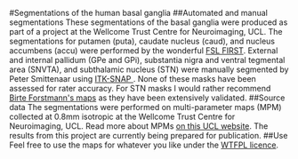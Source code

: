 #Segmentations of the human basal ganglia
##Automated and manual segmentations
These segmentations of the basal ganglia were produced as part of a project at the Wellcome Trust Centre for Neuroimaging, UCL. The segmentations for putamen (puta), caudate nucleus (caud), and nucleus accumbens (accu) were performed by the wonderful [FSL FIRST](http://fsl.fmrib.ox.ac.uk/fsl/fslwiki/FIRST). External and internal pallidum (GPe and GPi), substantia nigra and ventral tegmental area (SNVTA), and subthalamic nucleus (STN) were manually segmented by Peter Smittenaar using [ITK-SNAP ](http://www.itksnap.org/pmwiki/pmwiki.php). 
None of these masks have been assessed for rater accuracy. For STN masks I would rather recommend [Birte Forstmann's maps](http://www.nitrc.org/projects/atag/) as they have been extensively validated.
##Source data
The segmentations were performed on multi-parameter maps (MPM) collected at 0.8mm isotropic at the Wellcome Trust Centre for Neuroimaging, UCL. Read more about MPMs [on this UCL website](http://www.fil.ion.ucl.ac.uk/Research/physics_info/QuantMRI_VBM.html). 
The results from this project are currently being prepared for publication.
##Use
Feel free to use the maps for whatever you like under the [WTFPL licence](http://www.wtfpl.net/).